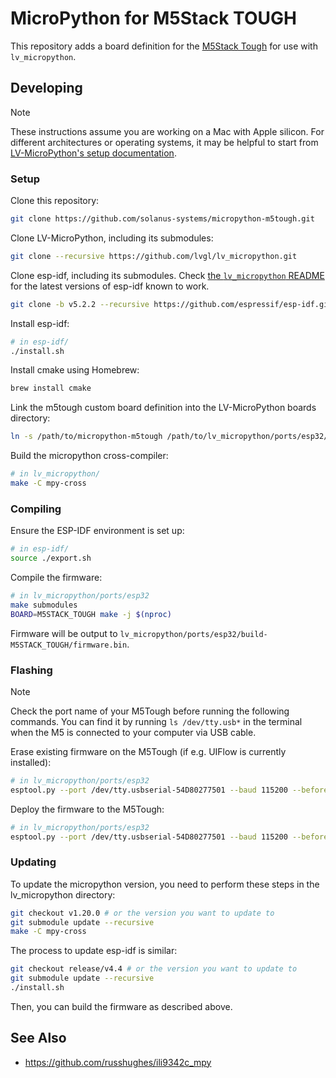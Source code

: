# MicroPython for M5Stack TOUGH

This repository adds a board definition for the [M5Stack Tough](https://shop.m5stack.com/products/m5stack-tough-esp32-iot-development-board-kit?variant=40644956160172) for use with `lv_micropython`.

## Developing

> [!NOTE]
> These instructions assume you are working on a Mac with Apple silicon. For different architectures or operating systems, it may be helpful to start from [LV-MicroPython's setup documentation](https://github.com/lvgl/lv_micropython/blob/master/ports/esp32/README.md#setting-up-the-toolchain-and-esp-idf).

### Setup

Clone this repository:

```sh
git clone https://github.com/solanus-systems/micropython-m5tough.git
```

Clone LV-MicroPython, including its submodules:

```sh
git clone --recursive https://github.com/lvgl/lv_micropython.git
```

Clone esp-idf, including its submodules. Check [the `lv_micropython` README](https://github.com/lvgl/lv_micropython/blob/master/ports/esp32/README.md) for the latest versions of esp-idf known to work.

```sh
git clone -b v5.2.2 --recursive https://github.com/espressif/esp-idf.git
```

Install esp-idf:

```sh
# in esp-idf/
./install.sh
```

Install cmake using Homebrew:

```sh
brew install cmake
```

Link the m5tough custom board definition into the LV-MicroPython boards directory:

```sh
ln -s /path/to/micropython-m5tough /path/to/lv_micropython/ports/esp32/boards/M5STACK_TOUGH
```

Build the micropython cross-compiler:

```sh
# in lv_micropython/
make -C mpy-cross
```

### Compiling

Ensure the ESP-IDF environment is set up:

```sh
# in esp-idf/
source ./export.sh
```

Compile the firmware:

```sh
# in lv_micropython/ports/esp32
make submodules
BOARD=M5STACK_TOUGH make -j $(nproc)
```

Firmware will be output to `lv_micropython/ports/esp32/build-M5STACK_TOUGH/firmware.bin`.
  
### Flashing

> [!NOTE]
> Check the port name of your M5Tough before running the following commands. You
> can find it by running `ls /dev/tty.usb*` in the terminal when the M5 is connected
> to your computer via USB cable.

Erase existing firmware on the M5Tough (if e.g. UIFlow is currently installed):

```sh
# in lv_micropython/ports/esp32
esptool.py --port /dev/tty.usbserial-54D80277501 --baud 115200 --before default_reset --after hard_reset --chip esp32 erase_flash
```

Deploy the firmware to the M5Tough:

```sh
# in lv_micropython/ports/esp32
esptool.py --port /dev/tty.usbserial-54D80277501 --baud 115200 --before default_reset --after hard_reset --chip esp32 write_flash --flash_mode dio --flash_size 16MB --flash_freq 80m 0x1000 build-M5STACK_TOUGH/bootloader/bootloader.bin 0x8000 build-M5STACK_TOUGH/partition_table/partition-table.bin 0x10000 build-M5STACK_TOUGH/micropython.bin
```

### Updating

To update the micropython version, you need to perform these steps in the lv_micropython directory:

```sh
git checkout v1.20.0 # or the version you want to update to
git submodule update --recursive
make -C mpy-cross
```

The process to update esp-idf is similar:

```sh
git checkout release/v4.4 # or the version you want to update to
git submodule update --recursive
./install.sh
```

Then, you can build the firmware as described above.

## See Also

- https://github.com/russhughes/ili9342c_mpy
